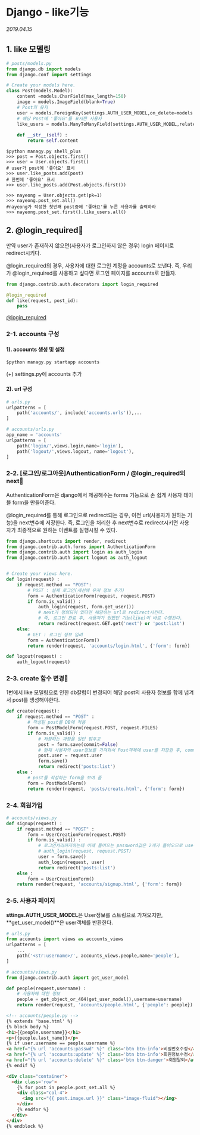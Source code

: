 # Django - like기능

*2019.04.15*

## 1. like 모델링

```python
# posts/models.py
from django.db import models
from django.conf import settings

# Create your models here.
class Post(models.Model):
    content =models.CharField(max_length=150)
    image = models.ImageField(blank=True)
    # Post의 유저
    user = models.ForeignKey(settings.AUTH_USER_MODEL,on_delete=models.CASCADE)
    # 해당 Post에 '좋아요'를 표시한 사용자
    like_users = models.ManyToManyField(settings.AUTH_USER_MODEL,related_name='like_posts', blank=True)
    
    def __str__(self) :
        return self.content
```

```shell
$python managy.py shell_plus
>>> post = Post.objects.first()
>>> user = User.objects.first()
# user가 post에 '좋아요' 표시
>>> user.like_posts.add(post)
# 한번에 '좋아요' 표시
>>> user.like_posts.add(Post.objects.first())

>>> nayeong = User.objects.get(pk=1)
>>> nayeong.post_set.all()
#nayeong가 작성한 첫번째 post중에 '좋아요'를 누른 사용자를 츨력하라 
>>> nayeong.post_set.first().like_users.all()
```



## 2. @login_required🤟

만약 user가 존재하지 않으면(사용자가 로그인하지 않은 경우) login 페이지로 redirect시키다.

@login_required의 경우, 사용자에 대한 로그인 계정을 accounts로 보낸다. 즉, 우리가 @login_required를 사용하고 싶다면 로그인 페이지를 accounts로 만들자.

```python
from django.contrib.auth.decorators import login_required

@login_required
def like(request, post_id):
    pass
```

[@login_required](https://docs.djangoproject.com/en/2.2/topics/auth/default/)



### 2-1. accounts 구성

#### 1). accounts 생성 및 설정

```shell
$python managy.py startapp accounts
```

(+) settings.py에  accounts 추가

#### 2). url 구성

```python
# urls.py
urlpatterns = [
    path('accounts/', include('accounts.urls')),...
]

# accounts/urls.py
app_name = 'accounts'
urlpatterns = [
    path('login/',views.login,name='login'),
    path('logout/',views.logout, name='logout'),
]
```



### 2-2. [로그인/로그아웃]AuthenticationForm /  @login_required의 next🤟

AuthenticationForm은 django에서 제공해주는 forms 기능으로 손 쉽게 사용자 테이블 form을 만들어준다.

@login_required를 통해 로그인으로 redirect되는 경우, 이전 url(사용자가 원하는 기능)을 next변수에 저장한다. 즉, 로그인을 처리한 후 next변수로 redirect시키면 사용자가 최종적으로 원하는 이벤트를 실행시킬 수 있다.

```python
from django.shortcuts import render, redirect
from django.contrib.auth.forms import AuthenticationForm
from django.contrib.auth import login as auth_login
from django.contrib.auth import logout as auth_logout


# Create your views here.
def login(request) :
    if request.method == "POST":
        # POST : 실제 로그인(세션에 유저 정보 추가)
        form = AuthenticationForm(request, request.POST)
        if form.is_valid() :
            auth_login(request, form.get_user())
            # next가 정의되어 있다면 해당하는 url로 redirect시킨다.
            # 즉, 로그인 완료 후, 사용자가 원했던 기능(like)이 바로 수행된다.
            return redirect(request.GET.get('next') or 'post:list')
    else:
        # GET : 로그인 정보 입려
        form = AuthenticationForm()
        return render(request, 'accounts/login.html', {'form': form}) 

def logout(request) :
    auth_logout(request)
```



### 2-3. create 함수 변경🤟

1번에서 like 모델링으로 인한 db칼럼이 변경되어 해당 post의 사용자 정보를 함께 넘겨서 post를 생성해야한다.

```python
def create(request):
    if request.method == "POST" :
        # 작성된 post를 DB에 적용
        form = PostModelForm(request.POST, request.FILES)
        if form.is_valid() :
            # 저장하는 과정을 일단 멈추고
            post = form.save(commit=False)
            # 현재 사용자의 user정보를 가져와서 Post객체에 user를 저장한 후, commit(save())하자!!
            post.user = request.user
            form.save()
            return redirect('posts:list')
    else :
        # post를 작성하는 form을 보여 줌
        form = PostModelForm()
        return render(request, 'posts/create.html', {'form': form})
```



### 2-4. 회원가입

```python
# accounts/views.py
def signup(request) :
    if request.method == "POST" :
        form = UserCreationForm(request.POST)
        if form.is_valid() :
            # 로그인처리까지하는데 이때 들어오는 password값은 2개가 들어오므로 user에서 받아온 결과물로 로그인 처리하자
            # auth_login(request, request.POST)
            user = form.save()
            auth_login(request, user)
            return redirect('posts:list')
    else :
        form = UserCreationForm() 
    return render(request, 'accounts/signup.html', {'form': form})
```



### 2-5. 사용자 페이지

**sttings.AUTH_USER_MODEL**은 User정보를 스트링으로 가져오지만, **get_user_model()**은 user객체를 반환한다.

```python
# urls.py
from accounts import views as accounts_views
urlpatterns = [
    ...
    path('<str:username>/', accounts_views.people,name='people'),
]
```

```python
# accounts/views.py
from django.contrib.auth import get_user_model

def people(request,username) :
    # 사용자에 대한 정보 
    people = get_object_or_404(get_user_model(),username=username)
    return render(request, 'accounts/people.html', {'people': poeple})
```

```html
<!-- accounts/people.py -->
{% extends 'base.html' %}
{% block body %}
<h1>{{people.username}}</h1>
<p>{{people.last_name}}</p>
{% if user.username == people.username %}
<a href="{% url 'accounts:passwd' %}" class='btn btn-info'>비밀번호수정</a>
<a href="{% url 'accounts:update' %}" class='btn btn-info'>회원정보수정</a>
<a href="{% url 'accounts:delete' %}" class='btn btn-danger'>회원탈퇴</a>
{% endif %}

<div class="container">
  <div class='row'>
    {% for post in people.post_set.all %}
    <div class="col-4">
      <img src="{{ post.image.url }}" class="image-fluid"></img>
    </div>
    {% endfor %}
  </div>
</div>
{% endblock %}
```

